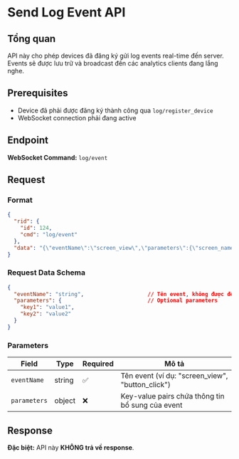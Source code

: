 # Send Log Event API

## Tổng quan

API này cho phép devices đã đăng ký gửi log events real-time đến server. Events sẽ được lưu trữ và broadcast đến các analytics clients đang lắng nghe.

## Prerequisites

- Device đã phải được đăng ký thành công qua `log/register_device`
- WebSocket connection phải đang active

## Endpoint

**WebSocket Command:** `log/event`

## Request

### Format
```json
{
  "rid": {
    "id": 124,
    "cmd": "log/event"
  },
  "data": "{\"eventName\":\"screen_view\",\"parameters\":{\"screen_name\":\"home\",\"user_id\":\"12345\"}}"
}
```

### Request Data Schema
```json
{
  "eventName": "string",                    // Tên event, không được để trống
  "parameters": {                           // Optional parameters
    "key1": "value1",
    "key2": "value2"
  }
}
```

### Parameters

| Field | Type | Required | Mô tả |
|-------|------|----------|-------|
| `eventName` | string | ✅ | Tên event (ví dụ: "screen_view", "button_click") |
| `parameters` | object | ❌ | Key-value pairs chứa thông tin bổ sung của event |

## Response

**Đặc biệt:** API này **KHÔNG trả về response**.

